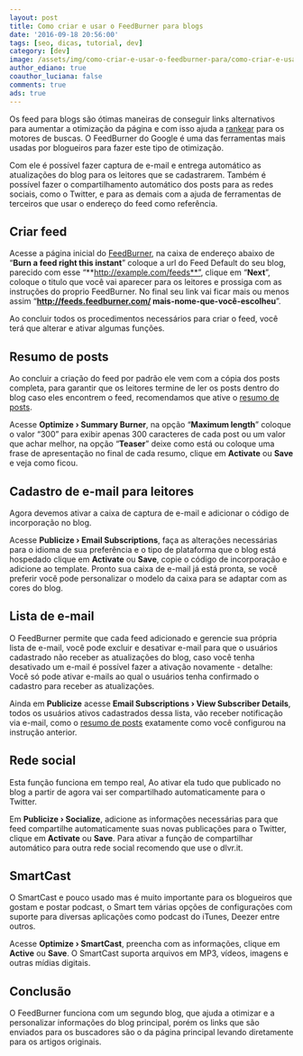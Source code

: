 ```yaml
---
layout: post
title: Como criar e usar o FeedBurner para blogs
date: '2016-09-18 20:56:00'
tags: [seo, dicas, tutorial, dev]
category: [dev]
image: /assets/img/como-criar-e-usar-o-feedburner-para/como-criar-e-usar-o-feedburner-para.jpg
author_ediano: true
coauthor_luciana: false
comments: true
ads: true
---
```


Os feed para blogs são ótimas maneiras de conseguir links alternativos para aumentar a otimização da página e com isso ajuda a <a href="http://www.insideblock.com/post/ranking-melhorar-experiencia-das.html" target="_blank">rankear</a> para os motores de buscas. O FeedBurner do Google é uma das ferramentas mais usadas por blogueiros para fazer este tipo de otimização.

Com ele é possível fazer captura de e-mail e entrega automático as atualizações do blog para os leitores que se cadastrarem. Também é possível fazer o compartilhamento automático dos posts para as redes sociais, como o Twitter, e para as demais com a ajuda de ferramentas de terceiros que usar o endereço do feed como referência.

## Criar feed
Acesse a página inicial do <a href="http://feedburner.google.com/"  target="_blank" class="external-link" rel="nofollow">FeedBurner</a>, na caixa de endereço abaixo de “**Burn a feed right this instant**” coloque a url do Feed Default do seu blog, parecido com esse “**http://example.com/feeds**”, clique em “**Next**”, coloque o titulo que você vai aparecer para os leitores e prossiga com as instruções do proprio FeedBurner. No final seu link vai ficar mais ou menos assim “**http://feeds.feedburner.com/ mais-nome-que-você-escolheu**”.

Ao concluir todos os procedimentos necessários para criar o feed, você terá que alterar e ativar algumas funções.

## Resumo de posts
Ao concluir a criação do feed por padrão ele vem com a cópia dos posts completa, para garantir que os leitores termine de ler os posts dentro do blog caso eles encontrem o feed, recomendamos que ative o <a href="http://www.insideblock.com/post/resumo-de-postagem-automatico-com.html" target="_blank">resumo de posts</a>.

Acesse **Optimize › Summary Burner**, na opção “**Maximum length**” coloque o valor “300” para exibir apenas 300 caracteres de cada post ou um valor que achar melhor, na opção “**Teaser**” deixe como está ou coloque uma frase de apresentação no final de cada resumo, clique em **Activate** ou **Save** e veja como ficou.

## Cadastro de e-mail para leitores
Agora devemos ativar a caixa de captura de e-mail e adicionar o código de incorporação no blog.

Acesse **Publicize › Email Subscriptions**, faça as alterações necessárias para o idioma de sua preferência e o tipo de plataforma que o blog está hospedado clique em **Activate** ou **Save**, copie o código de incorporação e adicione ao template. Pronto sua caixa de e-mail já está pronta, se você preferir você pode personalizar o modelo da caixa para se adaptar com as cores do blog.

## Lista de e-mail
O FeedBurner permite que cada feed adicionado e gerencie sua própria lista de e-mail, você pode excluir e desativar e-mail para que o usuários cadastrado não receber as atualizações do blog, caso você tenha desativado um e-mail é possível fazer a ativação novamente - detalhe: Você só pode ativar e-mails ao qual o usuários tenha confirmado o cadastro para receber as atualizações.

Ainda em **Publicize** acesse **Email Subscriptions › View Subscriber Details**, todos os usuários ativos cadastrados dessa lista, vão receber notificação via e-mail, como o <a href="http://www.insideblock.com/post/resumo-de-postagem-automatico-com.html" target="_blank">resumo de posts</a> exatamente como você configurou na instrução anterior.

## Rede social
Esta função funciona em tempo real, Ao ativar ela tudo que publicado no blog a partir de agora vai ser compartilhado automaticamente para o Twitter.

Em **Publicize › Socialize**, adicione as informações necessárias para que feed compartilhe automaticamente suas novas publicações para o Twitter, clique em **Activate** ou **Save**. Para ativar a função de compartilhar automático para outra rede social recomendo que use o dlvr.it.

## SmartCast
O SmartCast e pouco usado mas é muito importante para os blogueiros que gostam e postar podcast, o Smart tem várias opções de configurações com suporte para diversas aplicações como podcast do iTunes, Deezer entre outros.

Acesse **Optimize › SmartCast**, preencha com as informações, clique em **Active** ou **Save**. O SmartCast suporta arquivos em MP3, vídeos, imagens e outras mídias digitais.

## Conclusão
O FeedBurner funciona com um segundo blog, que ajuda a otimizar e a personalizar informações do blog principal, porém os links que são enviados para os buscadores são o da página principal levando diretamente para os artigos originais.